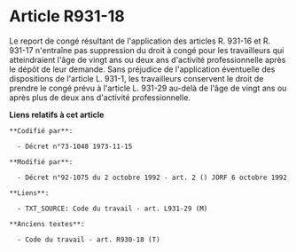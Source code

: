 # Article R931-18

Le report de congé résultant de l'application des articles R. 931-16 et R. 931-17 n'entraîne pas suppression du droit à congé
pour les travailleurs qui atteindraient l'âge de vingt ans ou deux ans d'activité professionnelle après le dépôt de leur
demande. Sans préjudice de l'application éventuelle des dispositions de l'article L. 931-1, les travailleurs conservent le
droit de prendre le congé prévu à l'article L. 931-29 au-delà de l'âge de vingt ans ou après plus de deux ans d'activité
professionnelle.

**Liens relatifs à cet article**

	**Codifié par**:

	  - Décret n°73-1048 1973-11-15

	**Modifié par**:

	  - Décret n°92-1075 du 2 octobre 1992 - art. 2 () JORF 6 octobre 1992

	**Liens**:

	  - TXT_SOURCE: Code du travail - art. L931-29 (M)

	**Anciens textes**:

	  - Code du travail - art. R930-18 (T)
